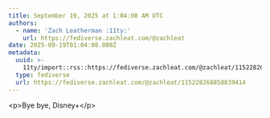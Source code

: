 ```yaml
---
title: September 19, 2025 at 1:04:08 AM UTC
authors:
  - name: 'Zach Leatherman :11ty:'
    url: https://fediverse.zachleat.com/@zachleat
date: 2025-09-19T01:04:08.000Z
metadata:
  uuid: >-
    11ty/import::rss::https://fediverse.zachleat.com/@zachleat/115228268858839414
  type: fediverse
  url: https://fediverse.zachleat.com/@zachleat/115228268858839414
---
```

\<p>Bye bye, Disney+\</p>